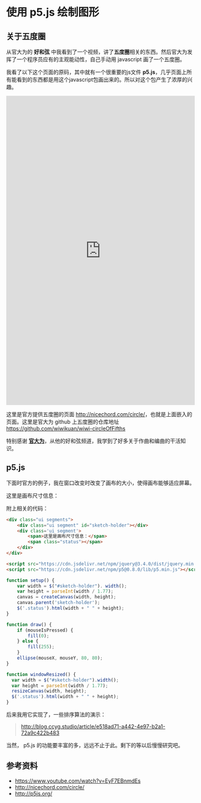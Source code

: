 # 使用 p5.js 绘制图形

[annotation]: <id> (9a1514e6-9c62-49c7-9196-c51902c0974a)
[annotation]: <status> (public)
[annotation]: <create_time> (2019-04-18 20:25:01)
[annotation]: <category> (计算机技术)
[annotation]: <tags> (Javascript)
[annotation]: <comments> (true)


## 关于五度圈

从官大为的 **好和弦** 中我看到了一个视频，讲了**五度圈**相关的东西。然后官大为发挥了一个程序员应有的主观能动性，自己手动用 javascript 画了一个五度圈。

我看了以下这个页面的原码，其中就有一个很重要的js文件 **p5.js**，几乎页面上所有能看到的东西都是用这个javascript包画出来的。所以对这个包产生了浓厚的兴趣。

<!-- <div class="ui embed" data-url="http://nicechord.com/circle/"></div> -->
<div class='ui segment'>
<iframe src='http://nicechord.com/circle/' frameborder=0 width="100%" height="825px"></iframe>
</div>

这里是官方提供五度圈的页面 <http://nicechord.com/circle/>，也就是上面嵌入的页面。这里是官大为 github 上五度圈的仓库地址 <https://github.com/wiwikuan/wiwi-circleOfFifths>

特别感谢 [**官大为**](https://github.com/wiwikuan)，从他的好和弦频道，我学到了好多关于作曲和编曲的干活知识。

## p5.js

下面时官方的例子，我在窗口改变时改变了画布的大小，使得画布能够适应屏幕。

<div class="ui segments">
    <div class="ui segment" id="sketch-holder"></div>
    <div class='ui segment'>
        <span>这里是画布尺寸信息：</span>
        <span class="status"></span>
    </div>
</div>

<script src="https://cdn.jsdelivr.net/npm/jquery@3.4.0/dist/jquery.min.js"></script>
<script src="https://cdn.jsdelivr.net/npm/p5@0.8.0/lib/p5.min.js"></script>

<script>
function setup() {
    var width = $("#sketch-holder"). width();
    var height = parseInt(width / 1.77);
    canvas = createCanvas(width, height);
    canvas.parent('sketch-holder');
    $('.status').html(width + " " + height);
}

function draw() {
    if (mouseIsPressed) {
        fill(0);
    } else {
        fill(255);
    }
    ellipse(mouseX, mouseY, 80, 80);
}

function windowResized() {
  var width = $("#sketch-holder").width();
  var height = parseInt(width / 1.77);
  resizeCanvas(width, height);
  $('.status').html(width + " " + height);
}
</script>

附上相关的代码：

```html
<div class="ui segments">
    <div class="ui segment" id="sketch-holder"></div>
    <div class='ui segment'>
        <span>这里是画布尺寸信息：</span>
        <span class="status"></span>
    </div>
</div>

<script src="https://cdn.jsdelivr.net/npm/jquery@3.4.0/dist/jquery.min.js"></script>
<script src="https://cdn.jsdelivr.net/npm/p5@0.8.0/lib/p5.min.js"></script>
```

```javascript
function setup() {
    var width = $("#sketch-holder"). width();
    var height = parseInt(width / 1.77);
    canvas = createCanvas(width, height);
    canvas.parent('sketch-holder');
    $('.status').html(width + " " + height);
}

function draw() {
    if (mouseIsPressed) {
        fill(0);
    } else {
        fill(255);
    }
    ellipse(mouseX, mouseY, 80, 80);
}

function windowResized() {
  var width = $("#sketch-holder").width();
  var height = parseInt(width / 1.77);
  resizeCanvas(width, height);
  $('.status').html(width + " " + height);
}
```

后来我用它实现了，一些排序算法的演示：

> <http://blog.ccyg.studio/article/e518ad71-a442-4e97-b2a1-72a9c422b483>

当然， p5.js 的功能要丰富的多，远远不止于此。剩下的等以后慢慢研究吧。

## 参考资料

- <https://www.youtube.com/watch?v=EyF7EBnmdEs>
- <http://nicechord.com/circle/>
- <http://p5js.org/>

